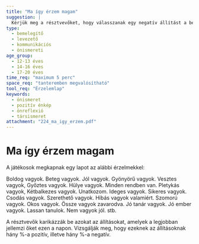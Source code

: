```yaml
---
title: "Ma így érzem magam"
suggestion: | 
  Kérjük meg a résztvevőket, hogy válasszanak egy negatív állítást a bekarikázottak közül, s találják ki, hogy mit tudnának tenni azért, hogy holnapra ez megváltozzon.
type:
  - bemelegítő
  - levezető
  - kommunikációs
  - önismereti
age_group:
  - 12-13 éves
  - 14-16 éves
  - 17-20 éves
time_req: "maximum 5 perc"
space_req: "tanteremben megvalósítható"
tool_req: "Érzelemlap"
keywords: 
  - önismeret
  - pozitív énkép
  - önreflexió
  - társismeret
attachment: "224_ma_igy_erzem.pdf"
---
```


# Ma így érzem magam

A játékosok megkapnak egy lapot az alábbi érzelmekkel:

Boldog vagyok. Beteg vagyok. Jól vagyok. Gyönyörű vagyok. Vesztes vagyok, Győztes vagyok. Hülye vagyok. Minden rendben van. Pletykás vagyok, Kétbalkezes vagyok. Unatkozom. Ideges vagyok. Sikeres vagyok. Csodás vagyok. Szerethető vagyok. Hibás vagyok valamiért. Szomorú vagyok. Okos vagyok. Össze vagyok zavarodva. Jó tanár vagyok. Jó ember vagyok. Lassan tanulok. Nem vagyok jól. stb.

A résztvevők karikázzák be azokat az állításokat, amelyek a legjobban jellemzi őket ezen a napon. Vizsgálják meg, hogy ezeknek az állításoknak hány %-a pozitív, illetve hány %-a negatív.
  
  
